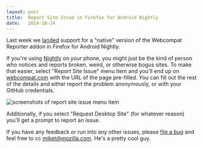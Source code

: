 ```yaml
---
layout: post
title:  Report Site Issue in Firefox for Android Nightly
date:   2014-10-24
---
```


Last week we [landed][landed] support for a "native" version of the Webcompat Reporter addon in Firefox for Android Nightly.

If you're using [Nightly][nightly] on your phone, you might just be the kind of person who notices and reports broken, weird, or otherwise bogus sites. To make that easier, select "Report Site Issue" menu item and you'll end up on [webcompat.com][wc] with the URL of the page pre-filled. You can fill out the rest of the details and either report the problem anonymously, or with your GitHub credentials.

<img src="https://miketaylr.com/posts/assets/reporter.png" alt="screenshots of report site issue menu item">

Additionally, if you select "Request Desktop Site" (for whatever reason) you'll get a prompt to report an issue.

If you have any feedback or run into any other issues, please [file a bug][file] and feel free to cc miket@mozilla.com. He's a pretty cool guy.

[bug]: https://bugzilla.mozilla.org/show_bug.cgi?id=1024807
[landed]: https://hg.mozilla.org/mozilla-central/rev/bb58a5fc381b
[nightly]: https://nightly.mozilla.org/
[file]: https://bugzilla.mozilla.org/enter_bug.cgi?product=Firefox%20for%20Android&component=General
[wc]: https://webcompat.com